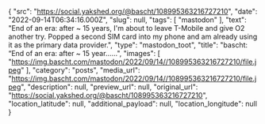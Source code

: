 {
  "src": "https://social.yakshed.org/@bascht/108995363216727210",
  "date": "2022-09-14T06:34:16.000Z",
  "slug": null,
  "tags": [
    "mastodon"
  ],
  "text": "End of an era: after ~ 15 years, I'm about to leave T-Mobile and give O2 another try. Popped a second SIM card into my phone and am already using it as the primary data provider.",
  "type": "mastodon_toot",
  "title": "bascht: “End of an era: after ~ 15 year……",
  "images": [
    "https://img.bascht.com/mastodon/2022/09/14//108995363216727210/file.jpeg"
  ],
  "category": "posts",
  "media_url": "https://img.bascht.com/mastodon/2022/09/14//108995363216727210/file.jpeg",
  "description": null,
  "preview_url": null,
  "original_url": "https://social.yakshed.org/@bascht/108995363216727210",
  "location_latitude": null,
  "additional_payload": null,
  "location_longitude": null
}